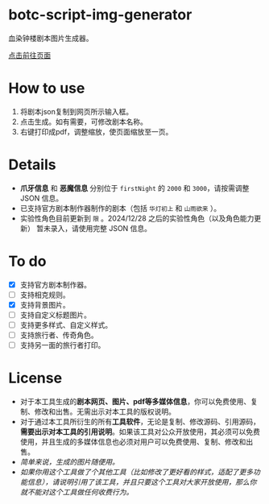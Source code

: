 # botc-script-img-generator

 血染钟楼剧本图片生成器。

 [点击前往页面](https://muki-nb.github.io/botc-script-img-generator/)

# How to use
 1. 将剧本json复制到网页所示输入框。
 2. 点击生成。如有需要，可修改剧本名称。
 3. 右键打印成pdf，调整缩放，使页面缩放至一页。

# Details
 - **爪牙信息** 和 **恶魔信息** 分别位于 `firstNight` 的 `2000` 和 `3000`，请按需调整 JSON 信息。
 - 已支持官方剧本制作器制作的剧本（包括 `华灯初上` 和 `山雨欲来` ）。
 - 实验性角色目前更新到 `限` 。2024/12/28 之后的实验性角色（以及角色能力更新） 暂未录入，请使用完整 JSON 信息。

# To do
 - [x] 支持官方剧本制作器。
 - [ ] 支持相克规则。
 - [x] 支持背景图片。
 - [ ] 支持自定义标题图片。
 - [ ] 支持更多样式、自定义样式。
 - [ ] 支持旅行者、传奇角色。
 - [ ] 支持另一面的旅行者打印。

# License
 - 对于本工具生成的**剧本网页、图片、pdf等多媒体信息**，你可以免费使用、复制、修改和出售。无需出示对本工具的版权说明。
 - 对于通过本工具所衍生的所有**工具软件**，无论是复制、修改源码、引用源码，**需要出示对本工具的引用说明**。如果该工具对公众开放使用，其必须可以免费使用，并且生成的多媒体信息也必须对用户可以免费使用、复制、修改和出售。
 - *简单来说，生成的图片随便用。*
 - *如果你用这个工具做了个其他工具（比如修改了更好看的样式，适配了更多功能信息），请说明引用了该工具，并且只要这个工具对大家开放使用，那么你就不能对这个工具做任何收费行为。*